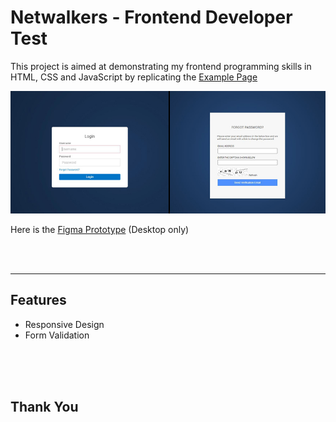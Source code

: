 # Netwalkers - Frontend Developer Test

This project is aimed at demonstrating my frontend programming skills in HTML, CSS and JavaScript by replicating the [Example Page](http://webmail.netwalkers.com.ng/#NOP)


![Page](/files/images/page.jpg)

Here is the [Figma Prototype](https://www.figma.com/proto/SwnuEQFKLB3mRGSr3xU9p6/Netwalkers?node-id=1%3A3&scaling=min-zoom&page-id=0%3A1&starting-point-node-id=1%3A3) (Desktop only)

<br>
<br>

---
## Features

* Responsive Design
* Form Validation

<br>
<br>
<br>

## Thank You